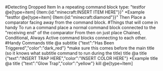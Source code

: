 #Detecting Dropped Item
In a repeating command block type:
"testfor @e[type=item] {Item:{id:"minecraft:INSERT ITEM HERE"}}"
*Example "testfor @e[type=item] {Item:{id:"minecraft:diamond"}}"
Then Place a comparator facing away from the command block.
#Things that will come in handy
To run a command place a normal command block connected to the "receiving end" of the comparator
From then on just place Chained, Conditional, Always Active command blocks connecting to each other.
#Handy Commands
title @a subtitle {"text":"Has Been Triggered","color":"dark_red"} *make sure this comes before the main title (so it knows what subtitle command to run during the title)
title @a title {"text":"INSERT TRAP HERE","color":"INSERT COLOR HERE"} 
*Example title @a title {"text":"Glow Trap","color":"yellow"} 
kill @e[type=Item]
